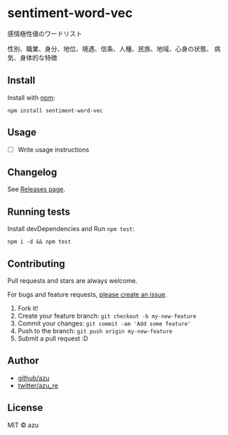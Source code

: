# sentiment-word-vec

感情極性値のワードリスト

性別、職業、身分、地位、境遇、信条、人種、民族、地域、心身の状態、 病気、身体的な特徴

## Install

Install with [npm](https://www.npmjs.com/):

    npm install sentiment-word-vec

## Usage

- [ ] Write usage instructions

## Changelog

See [Releases page](https://github.com/azu/sentiment-word-vec/releases).

## Running tests

Install devDependencies and Run `npm test`:

    npm i -d && npm test

## Contributing

Pull requests and stars are always welcome.

For bugs and feature requests, [please create an issue](https://github.com/azu/sentiment-word-vec/issues).

1. Fork it!
2. Create your feature branch: `git checkout -b my-new-feature`
3. Commit your changes: `git commit -am 'Add some feature'`
4. Push to the branch: `git push origin my-new-feature`
5. Submit a pull request :D

## Author

- [github/azu](https://github.com/azu)
- [twitter/azu_re](https://twitter.com/azu_re)

## License

MIT © azu
